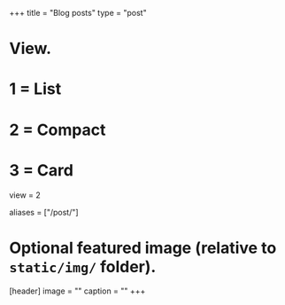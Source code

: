 +++
title = "Blog posts"
type = "post"

# View.
#   1 = List
#   2 = Compact
#   3 = Card
view = 2

aliases = ["/post/"]

# Optional featured image (relative to `static/img/` folder).
[header]
image = ""
caption = ""
+++
